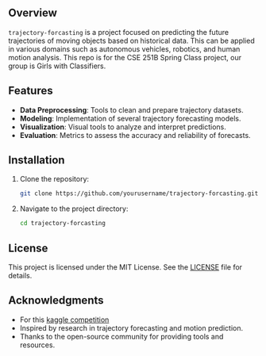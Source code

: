 ## Overview

`trajectory-forcasting` is a project focused on predicting the future trajectories of moving objects based on historical data. This can be applied in various domains such as autonomous vehicles, robotics, and human motion analysis. This repo is for the CSE 251B Spring Class project, our group is Girls with Classifiers. 

## Features

- **Data Preprocessing**: Tools to clean and prepare trajectory datasets.
- **Modeling**: Implementation of several trajectory forecasting models.
- **Visualization**: Visual tools to analyze and interpret predictions.
- **Evaluation**: Metrics to assess the accuracy and reliability of forecasts.

## Installation

1. Clone the repository:
    ```bash
    git clone https://github.com/yourusername/trajectory-forcasting.git
    ```
2. Navigate to the project directory:
    ```bash
    cd trajectory-forcasting
    ```

## License

This project is licensed under the MIT License. See the [LICENSE](LICENSE) file for details.

## Acknowledgments
- For this [kaggle competition](https://www.kaggle.com/competitions/cse-251-b-2025)
- Inspired by research in trajectory forecasting and motion prediction.
- Thanks to the open-source community for providing tools and resources.
